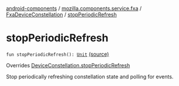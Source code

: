 [android-components](../../index.md) / [mozilla.components.service.fxa](../index.md) / [FxaDeviceConstellation](index.md) / [stopPeriodicRefresh](./stop-periodic-refresh.md)

# stopPeriodicRefresh

`fun stopPeriodicRefresh(): `[`Unit`](https://kotlinlang.org/api/latest/jvm/stdlib/kotlin/-unit/index.html) [(source)](https://github.com/mozilla-mobile/android-components/blob/master/components/service/firefox-accounts/src/main/java/mozilla/components/service/fxa/FxaDeviceConstellation.kt#L182)

Overrides [DeviceConstellation.stopPeriodicRefresh](../../mozilla.components.concept.sync/-device-constellation/stop-periodic-refresh.md)

Stop periodically refreshing constellation state and polling for events.

